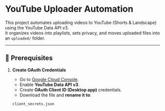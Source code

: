 # YouTube Uploader Automation

This project automates uploading videos to YouTube (Shorts & Landscape) using the YouTube Data API v3.  
It organizes videos into playlists, sets privacy, and moves uploaded files into an `uploaded/` folder.

---

## 🔑 Prerequisites

1. **Create OAuth Credentials**  
   - Go to [Google Cloud Console](https://console.cloud.google.com/).  
   - Enable **YouTube Data API v3**.  
   - Create **OAuth Client ID (Desktop app)** credentials.  
   - Download the file and **rename it to**:  

   ```bash
   client_secrets.json
